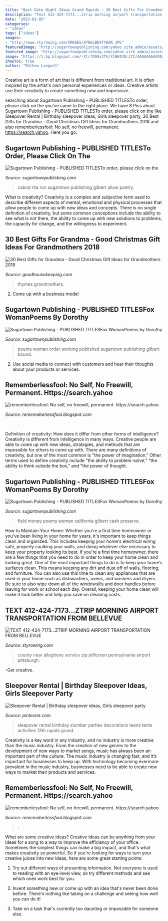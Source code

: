```yaml
---
title: "Best Date Night Ideas Grand Rapids ~ 30 Best Gifts For Grandma"
description: "Text 412-424-7173...ztrip morning airport transportation from bellevue"
date: "2023-01-05"
categories:
- "ideas"
tags: ["ideas"]
images:
- "http://www.styrowing.com/IMAGES/STEELBESTYEAR.JPG"
featuredImage: "http://sugartownpublishing.com/yahoo_site_admin/assets/images/cover18b_sm.203195125_std.jpg"
featured_image: "http://sugartownpublishing.com/yahoo_site_admin/assets/images/cover18b_sm.203195125_std.jpg"
image: "https://1.bp.blogspot.com/-XtrfOG9xJTk/XlBHIXDrJ7I/AAAAAAAAdO0/CjmiG58yq1cBRmoYF6C2HUsiFF8x6q_AACLcBGAsYHQ/s1600/Untitled642.png"
ShowToc: true
author: "Mathew Langosh"
---
```



Creative art is a form of art that is different from traditional art. It is often inspired by the artist's own personal experiences or ideas. Creative artists use their creativity to create something new and impressive.

	

		
searching about Sugartown Publishing - PUBLISHED TITLESTo order, please click on the you've came to the right place. We have 8 Pics about Sugartown Publishing - PUBLISHED TITLESTo order, please click on the like Sleepover Rental | Birthday sleepover ideas, Girls sleepover party, 30 Best Gifts for Grandma - Good Christmas Gift Ideas for Grandmothers 2018 and also rememberlessfool: No self, no freewill, permanent. https://search.yahoo. Here you go:
		
    
## Sugartown Publishing - PUBLISHED TITLESTo Order, Please Click On The

<img loading=lazy src="http://sugartownpublishing.com/yahoo_site_admin/assets/images/1b_Author_photo_Ron_Cabral.63113149_std.jpg" onerror="this.onerror=null;this.src='https://tse3.mm.bing.net/th?id=OIP.KPuxpa3iDx0h8TYj5KzAhQAAAA&amp;pid=15.1';" alt="Sugartown Publishing - PUBLISHED TITLESTo order, please click on the">

_Source: sugartownpublishing.com_

>cabral rita ron sugartown publishing gilbert allow poetry. 

	

What is creativity?
Creativity is a complex and subjective term used to describe different aspects of mental, emotional and physical processes that allow people to come up with new ideas and concepts. There is no single definition of creativity, but some common conceptions include the ability to see what is not there, the ability to come up with new solutions to problems, the capacity for change, and the willingness to experiment.

    
## 30 Best Gifts For Grandma - Good Christmas Gift Ideas For Grandmothers 2018

<img loading=lazy src="https://hips.hearstapps.com/vader-prod.s3.amazonaws.com/1539812724-fraiserfir-1539812713.png?crop=1xw:1xh;center,top&amp;resize=480:*" onerror="this.onerror=null;this.src='https://tse1.mm.bing.net/th?id=OIP.l9OEIwteW9Ym7SHYgRs9sQHaLH&amp;pid=15.1';" alt="30 Best Gifts for Grandma - Good Christmas Gift Ideas for Grandmothers 2018">

_Source: goodhousekeeping.com_

>thymes grandmothers. 

	

2. Come up with a business model

    
## Sugartown Publishing - PUBLISHED TITLESFox WomanPoems By Dorothy

<img loading=lazy src="http://sugartownpublishing.com/yahoo_site_admin/assets/images/cover18b_sm.203195125_std.jpg" onerror="this.onerror=null;this.src='https://tse2.mm.bing.net/th?id=OIP.5YqEeUexpmd309gQJYlZjQAAAA&amp;pid=15.1';" alt="Sugartown Publishing - PUBLISHED TITLESFox WomanPoems by Dorothy">

_Source: sugartownpublishing.com_

>poems woman order working published sugartown publishing gilbert bound. 

	

2. Use social media to connect with customers and hear their thoughts about your products or services.

    
## Rememberlessfool: No Self, No Freewill, Permanent. Https://search.yahoo

<img loading=lazy src="https://1.bp.blogspot.com/-4E4sh7jPoUw/XlG5BiPFt0I/AAAAAAAAdgY/XeB-9vexBWo0F7TDkEezo5ntvLlRL5lswCEwYBhgL/s1600/Untitled776.png" onerror="this.onerror=null;this.src='https://tse4.mm.bing.net/th?id=OIP.Hnc7bqi-1olaRjgmCJkZDQHaEK&amp;pid=15.1';" alt="rememberlessfool: No self, no freewill, permanent. https://search.yahoo">

_Source: rememeberlessfool.blogspot.com_

>. 

	

Definition of creativity: How does it differ from other forms of intelligence?
Creativity is different from intelligence in many ways. Creative people are able to come up with new ideas, strategies, and methods that are impossible for others to come up with. 
There are many definitions of creativity, but one of the most common is "the power of imagination." Other terms used to define creativity include "the ability to problem-solve," "the ability to think outside the box," and "the power of thought.

    
## Sugartown Publishing - PUBLISHED TITLESFox WomanPoems By Dorothy

<img loading=lazy src="http://sugartownpublishing.com/yahoo_site_admin/assets/images/Voices_from_the_Field_at_350_dpi.80123431_std.jpg" onerror="this.onerror=null;this.src='https://tse1.mm.bing.net/th?id=OIP.fjDD9v3ye_t8jggkGVyhbgHaLH&amp;pid=15.1';" alt="Sugartown Publishing - PUBLISHED TITLESFox WomanPoems by Dorothy">

_Source: sugartownpublishing.com_

>field money poems woman california gilbert cash preserve. 

	

How to Maintain Your Home: Whether you're a first time homeowner or you've been living in your home for years, it's important to keep things clean and organized. This includes keeping your home's electrical wiring safe, properly caulking your walls, and doing whatever else necessary to keep your property looking its best.
If you're a first time homeowner, there are a few things that you need to do in order to keep your home clean and looking great. One of the most important things to do is to keep your home’s surfaces clean. This means keeping any dirt and dust off of walls, flooring, and furniture. You can also use this time to clean any appliances that are used in your home such as dishwashers, ovens, and washers and dryers. Be sure to also wipe down all of the windowsills and door handles before leaving for work or school each day. Overall, keeping your home clean will make it look better and help you save on cleaning costs.

    
## TEXT 412-424-7173...ZTRIP MORNING AIRPORT TRANSPORTATION FROM BELLEVUE

<img loading=lazy src="http://www.styrowing.com/IMAGES/STEELBESTYEAR.JPG" onerror="this.onerror=null;this.src='https://tse1.mm.bing.net/th?id=OIP.EgtH2vn7xVQxUm2juuahmAHaEo&amp;pid=15.1';" alt="TEXT 412-424-7173...ZTRIP MORNING AIRPORT TRANSPORTATION FROM BELLEVUE">

_Source: styrowing.com_

>county near allegheny service zip jefferson pennsylvania airport pittsburgh. 

	

-Get creative.

    
## Sleepover Rental | Birthday Sleepover Ideas, Girls Sleepover Party

<img loading=lazy src="https://i.pinimg.com/originals/cb/83/96/cb8396c5a00c5e6b8af34a88ceeefca0.jpg" onerror="this.onerror=null;this.src='https://tse2.mm.bing.net/th?id=OIP.FUn0RlfTZq2wtvSKSJAgmgHaLH&amp;pid=15.1';" alt="Sleepover Rental | Birthday sleepover ideas, Girls sleepover party">

_Source: pinterest.com_

>sleepover rental birthday slumber parties decorations teens tents activities 13th rapids grand. 

	

Creativity is a key word in any industry, and no industry is more creative than the music industry. From the creation of new genres to the development of new ways to market songs, music has always been an important part of the culture. The music industry is changing fast, and it’s important for businesses to keep up. With technology becoming evermore prevalent in the music industry, businesses need to be able to create new ways to market their products and services.

    
## Rememberlessfool: No Self, No Freewill, Permanent. Https://search.yahoo

<img loading=lazy src="https://1.bp.blogspot.com/-XtrfOG9xJTk/XlBHIXDrJ7I/AAAAAAAAdO0/CjmiG58yq1cBRmoYF6C2HUsiFF8x6q_AACLcBGAsYHQ/s1600/Untitled642.png" onerror="this.onerror=null;this.src='https://tse3.mm.bing.net/th?id=OIP.c_DGKMdSEykH2czFBXh0iQHaEK&amp;pid=15.1';" alt="rememberlessfool: No self, no freewill, permanent. https://search.yahoo">

_Source: rememeberlessfool.blogspot.com_

>. 

	

What are some creative ideas?
Creative ideas can be anything from your ideas for a song to a way to improve the efficiency of your office. Sometimes the simplest things can make a big impact, and that's what makes creativity so powerful. So if you're looking for ways to turn your creative juices into new ideas, here are some great starting points: 
1. Try out different ways of presenting information. Not everyone is used to reading with an eye-level view, so try different methods and see which ones work best for you.

2. Invent something new or come up with an idea that's never been done before. There's nothing like taking on a challenge and seeing how well you can do it!

3. Take on a task that's currently too daunting or impossible for someone else.

